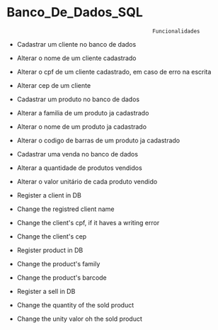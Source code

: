 # Banco_De_Dados_SQL

                                                  Funcionalidades
                                                
                                               
 - Cadastrar um cliente no banco de dados
 - Alterar o nome de um cliente cadastrado
 - Alterar o cpf de um cliente cadastrado, em caso de erro na escrita
 - Alterar cep de um cliente
 - Cadastrar um produto no banco de dados
 - Alterar a familia de um produto ja cadastrado
 - Alterar o nome de um produto ja cadastrado
 - Alterar o codigo de barras de um produto ja cadastrado
 - Cadastrar uma venda no banco de dados
 - Alterar a quantidade de produtos vendidos
 - Alterar o valor unitário de cada produto vendido


- Register a client in DB
- Change the registred client name
- Change the client's cpf, if it haves a writing error
- Change the client's cep
- Register  product in DB
- Change the product's family
- Change the product's barcode
- Register a sell in DB
- Change the quantity of the sold product
- Change the unity valor oh the sold product
